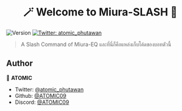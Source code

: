 <h1 align="center">🪄 Welcome to Miura-SLASH 🤖</h1>
<p>
  <img alt="Version" src="https://img.shields.io/badge/version-3.0-blue.svg?cacheSeconds=2592000" />
  <a href="https://twitter.com/atomic_phutawan" target="_blank">
    <img alt="Twitter: atomic_phutawan" src="https://img.shields.io/twitter/follow/atomic_phutawan.svg?style=social" />
  </a>
</p>

> A Slash Command of Miura-EQ และที่นี่ก็คือแหล่งเก็บโค้ดของบอทตัวนี้

## Author

👤 **ATOMIC**

* Twitter: [@atomic\_phutawan](https://twitter.com/atomic_phutawan)
* Github: [@ATOMIC09](https://github.com/ATOMIC09)
* Discord: [@ATOMIC09](https://discords.com/bio/p/atomic09)
